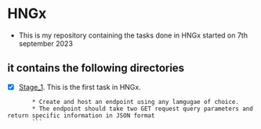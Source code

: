 # HNGx

* This is my repository containing the tasks done in HNGx started on 7th september 2023

## it contains the following directories

* [x] [Stage_1]("Stage_1"). This is the first task in HNGx.
 ``` Task : 
        * Create and host an endpoint using any lamgugae of choice.
        * The endpoint should take two GET request query parameters and return specific information in JSON format
        ```
